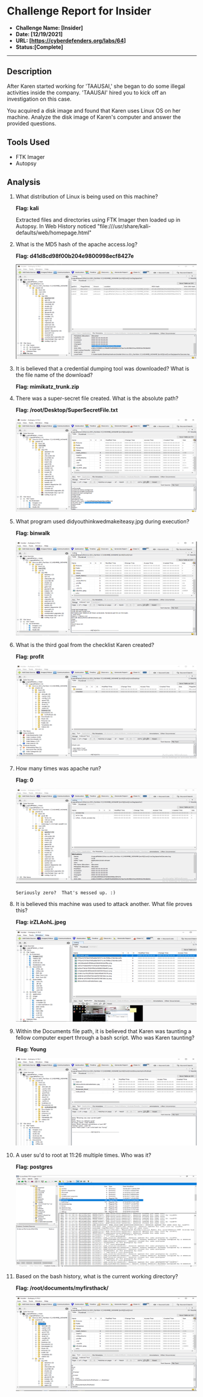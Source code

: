 # Challenge Report for Insider

- **Challenge Name: [Insider]**
- **Date: [12/19/2021]**
- **URL: [<https://cyberdefenders.org/labs/64>]**
- **Status:[Complete]**

***

## Description

After Karen started working for 'TAAUSAI,' she began to do some illegal activities inside the company. 'TAAUSAI' hired you to kick off an investigation on this case.

You acquired a disk image and found that Karen uses Linux OS on her machine. Analyze the disk image of Karen's computer and answer the provided questions.

## Tools Used

- FTK Imager
- Autopsy

## Analysis

1. What distribution of Linux is being used on this machine?

    **Flag: kali**

    Extracted files and directories using FTK Imager then loaded up in Autopsy.  In Web History noticed "file:///usr/share/kali-defaults/web/homepage.html"

2. What is the MD5 hash of the apache access.log?

    **Flag: d41d8cd98f00b204e9800998ecf8427e**

    ![flag2](/CyberDefenders/Insider/images/Flag2.png)

3. It is believed that a credential dumping tool was downloaded? What is the file name of the download?

    **Flag: mimikatz_trunk.zip**

4. There was a super-secret file created. What is the absolute path?

    **Flag: /root/Desktop/SuperSecretFile.txt**

    ![flag4](/CyberDefenders/Insider/images/Flag4.png)

5. What program used didyouthinkwedmakeiteasy.jpg during execution?

    **Flag: binwalk**

    ![flag5](/CyberDefenders/Insider/images/Flag5.png)

6. What is the third goal from the checklist Karen created?

    **Flag: profit**

    ![flag6](/CyberDefenders/Insider/images/Flag6.png)

7. How many times was apache run?

    **Flag: 0**

    ![flag7](/CyberDefenders/Insider/images/Flag7.png)

    ```text
    Seriously zero?  That's messed up. :)
    ```

8. It is believed this machine was used to attack another. What file proves this?

    **Flag: irZLAohL.jpeg**

    ![flag8](/CyberDefenders/Insider/images/Flag8.png)

9. Within the Documents file path, it is believed that Karen was taunting a fellow computer expert through a bash script. Who was Karen taunting?

    **Flag: Young**

    ![flag9](/CyberDefenders/Insider/images/Flag9.png)

10. A user su'd to root at 11:26 multiple times. Who was it?

    **Flag: postgres**

    ![flag10](/CyberDefenders/Insider/images/Flag10.png)

11. Based on the bash history, what is the current working directory?

    **Flag: /root/documents/myfirsthack/**

    ![flag11](/CyberDefenders/Insider/images/Flag11.png)
